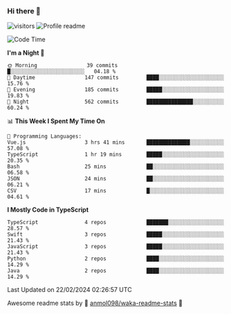 ### Hi there 👋  
![visitors](https://visitor-badge.laobi.icu/badge?page_id=leverglowh) ![Profile readme](https://github.com/leverglowh/leverglowh/workflows/Profile%20readme/badge.svg?branch=master)

<!--START_SECTION:waka-->
![Code Time](http://img.shields.io/badge/Code%20Time-2%2C637%20hrs%2018%20mins-blue)

**I'm a Night 🦉** 

```text
🌞 Morning                39 commits          █░░░░░░░░░░░░░░░░░░░░░░░░   04.18 % 
🌆 Daytime                147 commits         ████░░░░░░░░░░░░░░░░░░░░░   15.76 % 
🌃 Evening                185 commits         █████░░░░░░░░░░░░░░░░░░░░   19.83 % 
🌙 Night                  562 commits         ███████████████░░░░░░░░░░   60.24 % 
```


📊 **This Week I Spent My Time On** 

```text
💬 Programming Languages: 
Vue.js                   3 hrs 41 mins       ██████████████░░░░░░░░░░░   57.08 % 
TypeScript               1 hr 19 mins        █████░░░░░░░░░░░░░░░░░░░░   20.35 % 
Bash                     25 mins             ██░░░░░░░░░░░░░░░░░░░░░░░   06.58 % 
JSON                     24 mins             ██░░░░░░░░░░░░░░░░░░░░░░░   06.21 % 
CSV                      17 mins             █░░░░░░░░░░░░░░░░░░░░░░░░   04.61 % 
```

**I Mostly Code in TypeScript** 

```text
TypeScript               4 repos             ███████░░░░░░░░░░░░░░░░░░   28.57 % 
Swift                    3 repos             █████░░░░░░░░░░░░░░░░░░░░   21.43 % 
JavaScript               3 repos             █████░░░░░░░░░░░░░░░░░░░░   21.43 % 
Python                   2 repos             ████░░░░░░░░░░░░░░░░░░░░░   14.29 % 
Java                     2 repos             ████░░░░░░░░░░░░░░░░░░░░░   14.29 % 
```




 Last Updated on 22/02/2024 02:26:57 UTC
<!--END_SECTION:waka-->


Awesome readme stats by :star2: [anmol098/waka-readme-stats](https://github.com/anmol098/waka-readme-stats) :star2:
